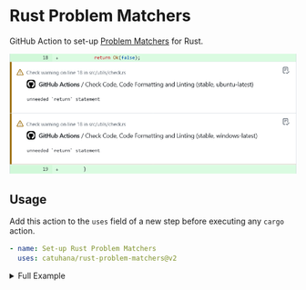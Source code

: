 # Rust Problem Matchers

GitHub Action to set-up [Problem Matchers](https://github.com/actions/toolkit/blob/main/docs/problem-matchers.md) for Rust.

<picture>
  <source media="(prefers-color-scheme: light)" srcset=".github/assets/demo.png" />
  <source media="(prefers-color-scheme: dark)" srcset=".github/assets/demo-dark.png" />
  <img alt="Demo Screenshot" src=".github/assets/demo.png">
</picture>

## Usage

Add this action to the `uses` field of a new step before executing any `cargo` action.

```yaml
- name: Set-up Rust Problem Matchers
  uses: catuhana/rust-problem-matchers@v2
```

<details>
  <summary>Full Example</summary>

  ```yaml
  name: CI

  on:
    - push
    - pull_request

  jobs:
    ci:
      name: Check Code, Code Formatting and Linting
      runs-on: ubuntu-latest
      steps:
        - name: Checkout repository
          uses: actions/checkout@v4

        - name: Set up Rust problem matchers
          uses: catuhana/rust-problem-matchers@v2

        - name: Set up or update Rust stable toolchain
          run: rustup toolchain install stable --profile default

        - name: Set up Rust cache
          uses: actions/cache@v4
          with:
            path: |
              ~/.cargo/bin
              ~/.cargo/registry/index
              ~/.cargo/registry/cache
              ~/.cargo/git/db
              target/
            key: ${{ runner.os }}-cargo-stable-${{ hashFiles('**/Cargo.lock') }}

        - name: Check Rust code
          continue-on-error: true
          run: cargo +stable check --verbose --all

        - name: Check Rust code format
          continue-on-error: true
          run: cargo +stable fmt --verbose --all --check

        - name: Check Rust code lint
          continue-on-error: true
          run: cargo +stable clippy --verbose -- -W clippy::nursery
  ```
</details>
